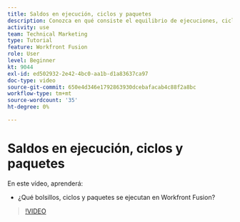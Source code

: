 ```yaml
---
title: Saldos en ejecución, ciclos y paquetes
description: Conozca en qué consiste el equilibrio de ejecuciones, ciclos y paquetes [!DNL Adobe Workfront Fusion].
activity: use
team: Technical Marketing
type: Tutorial
feature: Workfront Fusion
role: User
level: Beginner
kt: 9044
exl-id: ed502932-2e42-4bc0-aa1b-d1a83637ca97
doc-type: video
source-git-commit: 650e4d346e1792863930dcebafacab4c88f2a8bc
workflow-type: tm+mt
source-wordcount: '35'
ht-degree: 0%

---
```


# Saldos en ejecución, ciclos y paquetes

En este vídeo, aprenderá:

* ¿Qué bolsillos, ciclos y paquetes se ejecutan en Workfront Fusion?

>[!VIDEO](https://video.tv.adobe.com/v/335285/?quality=12&learn=on)
